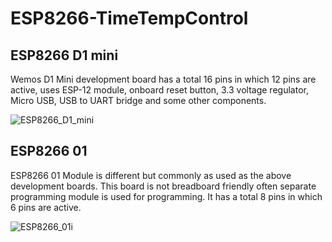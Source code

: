 # ESP8266-TimeTempControl

## ESP8266 D1 mini
Wemos D1 Mini development board has a total 16 pins in which 12 pins are active, uses ESP-12 module, onboard reset button, 3.3 voltage regulator, Micro USB, USB to UART bridge and some other components.

![ESP8266_D1_mini](/image/ESP8266_D1_mini.png)



## ESP8266 01
ESP8266 01 Module is different but commonly as used as the above development boards. This board is not breadboard friendly often separate programming module is used for programming. It has a total 8 pins in which 6 pins are active.

![ESP8266_01i](/image/ESP8266_01.png)
